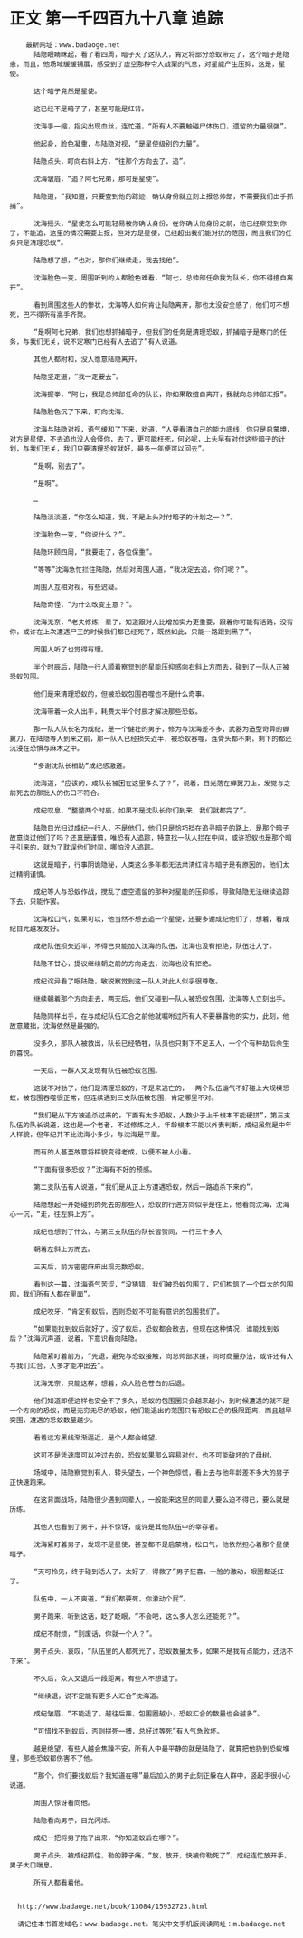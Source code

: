 # 正文 第一千四百九十八章 追踪
        最新网址：www.badaoge.net
          陆隐眼睛眯起，看了看四周，暗子灭了这队人，肯定将部分恐蚁带走了，这个暗子是隐患，而且，他场域缓缓铺展，感受到了虚空那种令人战栗的气息，对星能产生压抑，这是，星使。
      
          这个暗子竟然是星使。
      
          这已经不是暗子了，甚至可能是红背。
      
          沈海手一缩，指尖出现血丝，连忙道，“所有人不要触碰尸体伤口，遗留的力量很强”。
      
          他起身，脸色凝重，与陆隐对视，“是星使级别的力量”。
      
          陆隐点头，盯向右斜上方，“往那个方向去了，追”。
      
          沈海皱眉，“追？阿七兄弟，那可是星使”。
      
          陆隐道，“我知道，只要查到他的踪迹，确认身份就立刻上报总帅部，不需要我们出手抓捕”。
      
          沈海摇头，“星使怎么可能轻易被你确认身份，在你确认他身份之前，他已经察觉到你了，不能追，这里的情况需要上报，但对方是星使，已经超出我们能对抗的范围，而且我们的任务只是清理恐蚁”。
      
          陆隐想了想，“也对，那你们继续走，我去找他”。
      
          沈海脸色一变，周围听到的人都脸色难看，“阿七，总帅部任命我为队长，你不得擅自离开”。
      
          看到周围这些人的惨状，沈海等人如何肯让陆隐离开，那也太没安全感了，他们可不想死，巴不得所有高手齐聚。
      
          “是啊阿七兄弟，我们也想抓捕暗子，但我们的任务是清理恐蚁，抓捕暗子是寒门的任务，与我们无关，说不定寒门已经有人去追了”有人说道。
      
          其他人都附和，没人愿意陆隐离开。
      
          陆隐坚定道，“我一定要去”。
      
          沈海握拳，“阿七，我是总帅部任命的队长，你如果敢擅自离开，我就向总帅部汇报”。
      
          陆隐脸色沉了下来，盯向沈海。
      
          沈海与陆隐对视，语气缓和了下来，劝道，“人要看清自己的能力底线，你只是启蒙境，对方是星使，不去追也没人会怪你，去了，更可能枉死，何必呢，上头早有对付这些暗子的计划，与我们无关，我们只要清理恐蚁就好，最多一年便可以回去”。
      
          “是啊，别去了”。
      
          “是啊”。
      
          …
      
          陆隐淡淡道，“你怎么知道，我，不是上头对付暗子的计划之一？”。
      
          沈海脸色一变，“你说什么？”。
      
          陆隐环顾四周，“我要走了，各位保重”。
      
          “等等”沈海急忙拦住陆隐，然后对周围人道，“我决定去追，你们呢？”。
      
          周围人互相对视，有些迟疑。
      
          陆隐奇怪，“为什么改变主意？”。
      
          沈海无奈，“老夫修炼一辈子，知道跟对人比增加实力更重要，跟着你可能有活路，没有你，或许在上次遭遇尸王的时候我们都已经死了，既然如此，只能一路跟到黑了”。
      
          周围人听了也觉得有理。
      
          半个时辰后，陆隐一行人顺着察觉到的星能压抑感向右斜上方而去，碰到了一队人正被恐蚁包围。
      
          他们是来清理恐蚁的，但被恐蚁包围吞噬也不是什么奇事。
      
          沈海带着一众人出手，耗费大半个时辰才解决那些恐蚁。
      
          那一队人队长名为成纪，是一个健壮的男子，修为与沈海差不多，武器为造型奇异的蝉翼刀，在陆隐等人到来之前，那一队人已经损失近半，被恐蚁吞噬，连骨头都不剩，剩下的都还沉浸在恐惧与麻木之中。
      
          “多谢沈队长相助”成纪感激道。
      
          沈海道，“应该的，成队长被困在这里多久了？”，说着，目光落在蝉翼刀上，发觉与之前死去的那批人的伤口不符合。
      
          成纪叹息，“整整两个时辰，如果不是沈队长你们到来，我们就都完了”。
      
          陆隐目光扫过成纪一行人，不是他们，他们只是恰巧挡在追寻暗子的路上，是那个暗子故意绕过他们了吗？还真是谨慎，唯恐有人追踪，特意找一队人拦在中间，或许恐蚁也是那个暗子引来的，就为了耽误他们时间，哪怕没人追踪。
      
          这就是暗子，行事阴诡隐秘，人类这么多年都无法肃清红背与暗子是有原因的，他们太过精明谨慎。
      
          成纪等人与恐蚁作战，搅乱了虚空遗留的那种对星能的压抑感，导致陆隐无法继续追踪下去，只能作罢。
      
          沈海松口气，如果可以，他当然不想去追一个星使，还要多谢成纪他们了，想着，看成纪目光越发友好。
      
          成纪队伍损失近半，不得已只能加入沈海的队伍，沈海也没有拒绝，队伍壮大了。
      
          陆隐不甘心，提议继续朝之前的方向走去，沈海也没有拒绝。
      
          成纪诧异看了眼陆隐，敏锐察觉到这一队人对此人似乎很尊敬。
      
          继续朝着那个方向走去，两天后，他们又碰到一队人被恐蚁包围，沈海等人立刻出手。
      
          陆隐同样出手，在与成纪队伍汇合之前他就嘱咐过所有人不要暴露他的实力，此刻，他故意藏拙，沈海依然是最强的。
      
          没多久，那队人被救出，队长已经牺牲，队员也只剩下不足五人，一个个有种劫后余生的喜悦。
      
          一天后，一群人又发现有队伍被恐蚁包围。
      
          这就不对劲了，他们是清理恐蚁的，不是来逃亡的，一两个队伍运气不好碰上大规模恐蚁，被包围吞噬很正常，但连续遇到三支队伍被包围，肯定哪里不对。
      
          “我们是从下方被追杀过来的，下面有太多恐蚁，人数少于上千根本不能硬拼”，第三支队伍的队长说道，这也是一个老者，不过修炼之人，年龄根本不能以外表判断，成纪虽然是中年人样貌，但年纪并不比沈海小多少，与沈海是平辈。
      
          而有的人甚至故意将样貌变得老成，以便不被人小看。
      
          “下面有很多恐蚁？”沈海有不好的预感。
      
          第二支队伍有人说道，“我们是从正上方遭遇恐蚁，然后一路追杀下来的”。
      
          陆隐想起一开始碰到的死去的那些人，恐蚁的行进方向似乎是往上，他看向沈海，沈海心一沉，“走，往左斜上方”。
      
          成纪也想到了什么，与第三支队伍的队长皆赞同，一行三十多人
      
          朝着左斜上方而去。
      
          三天后，前方密密麻麻出现无数恐蚁。
      
          看到这一幕，沈海语气苦涩，“没猜错，我们被恐蚁包围了，它们构筑了一个巨大的包围网，我们所有人都在里面”。
      
          成纪咬牙，“肯定有蚁后，否则恐蚁不可能有意识的包围我们”。
      
          “如果能找到蚁后就好了，没了蚁后，恐蚁都会散去，但现在这种情况，谁能找到蚁后？”沈海沉声道，说着，下意识看向陆隐。
      
          陆隐紧盯着前方，“先退，避免与恐蚁接触，向总帅部求援，同时商量办法，或许还有人与我们汇合，人多才能冲出去”。
      
          沈海无奈，只能这样，想着，众人脸色苍白的后退。
      
          他们知道即便这样也安全不了多久，恐蚁的包围圈只会越来越小，到时候遭遇的就不是一个方向的恐蚁，而是无穷无尽的恐蚁，他们能退出的范围只有恐蚁汇合的极限距离，而且越早突围，遭遇的恐蚁数量越少。
      
          看着远方黑线渐渐逼近，是个人都会绝望。
      
          这可不是凭速度可以冲过去的，恐蚁如果那么容易对付，也不可能破坏的了母树。
      
          场域中，陆隐察觉到有人，转头望去，一个神色惊慌，看上去与他年龄差不多大的男子正快速跑来。
      
          在这背面战场，陆隐很少遇到同辈人，一般能来这里的同辈人要么迫不得已，要么就是历练。
      
          其他人也看到了男子，并不惊讶，或许是其他队伍中的幸存者。
      
          沈海紧盯着男子，发现不是星使，甚至都不是启蒙境，松口气，他依然担心着那个星使暗子。
      
          “天可怜见，终于碰到活人了，太好了，得救了”男子狂喜，一脸的激动，眼圈都泛红了。
      
          队伍中，一人不爽道，“我们都要死，你激动个屁”。
      
          男子跑来，听到这话，眨了眨眼，“不会吧，这么多人怎么还能死？”。
      
          成纪不耐烦，“别废话，你就一个人？”。
      
          男子点头，哀叹，“队伍里的人都死光了，恐蚁数量太多，如果不是我有点能力，还活不下来”。
      
          不久后，众人又退后一段距离，有些人不想退了。
      
          “继续退，说不定能有更多人汇合”沈海道。
      
          成纪皱眉，“不能退了，越往后推，包围圈越小，恐蚁汇合的数量也会越多”。
      
          “可惜找不到蚁后，否则拼死一搏，总好过等死”有人气急败坏。
      
          越是绝望，有些人越会焦躁不安，所有人中最平静的就是陆隐了，就算把他扔到恐蚁堆里，那些恐蚁都伤害不了他。
      
          “那个，你们要找蚁后？我知道在哪”最后加入的男子此刻正躲在人群中，竖起手很小心说道。
      
          周围人惊讶看向他。
      
          陆隐看向男子，目光闪烁。
      
          成纪一把将男子拖了出来，“你知道蚁后在哪？”。
      
          男子点头，被成纪抓住，勒的脖子痛，“放，放开，快被你勒死了”，成纪连忙放开手，男子大口喘息。
      
          所有人都看着他。
      
      
      http://www.badaoge.net/book/13084/15932723.html
      
      请记住本书首发域名：www.badaoge.net。笔尖中文手机版阅读网址：m.badaoge.net